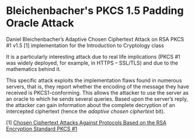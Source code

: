 # Bleichenbacher's PKCS 1.5 Padding Oracle Attack

Daniel Bleichenbacher’s Adaptive Chosen Ciphertext Attack on RSA PKCS #1 v1.5 [1] implementation for the Introduction to Cryptology class

It is a particularly interesting attack due to real life implications (PKCS #1 was widely deployed, for example, in HTTPS – SSL/TLS) and due to the mathematics behind it.

This specific attack exploits the implementation flaws found in numerous servers, that is, they report whether the encoding of the message they have received is PKCS1-conforming. This allows the attacker to use the server as an oracle to which he sends several queries. Based upon the server’s reply, the attacker can gain information about the complete decryption of an intercepted ciphertext (hence the *adaptive chosen ciphertext* bit).

[1] [Chosen Ciphertext Attacks Against Protocols Based on the RSA Encryption Standard PKCS #1](http://archiv.infsec.ethz.ch/education/fs08/secsem/bleichenbacher98.pdf)
